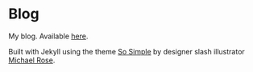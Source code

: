 # Blog

My blog. Available [here](https://coffee-and-code.com).

Built with Jekyll using the theme [So Simple](http://mmistakes.github.io/so-simple-theme) 
by designer slash illustrator [Michael Rose](http://mademistakes.com).

